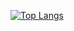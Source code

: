 [![Top Langs](https://github-readme-stats.vercel.app/api/top-langs/?username=joaohenalves&layout=compact)](https://github.com/joaohenalves/github-readme-stats)
